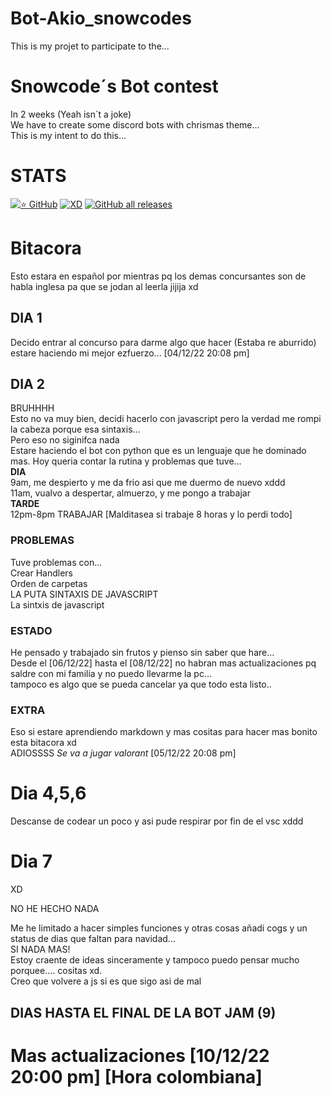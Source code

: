 # Bot-Akio_snowcodes
This is my projet to participate to the...
# Snowcode´s Bot contest
In 2 weeks (Yeah isn´t a joke)  
We have to create some discord bots with chrismas theme...  
This is my intent to do this...

# STATS
[![⭐ GitHub](https://img.shields.io/github/license/Sasuke-thelast/Bot-Akio_snowcodes)](https://github.com/Sasuke-thelast/Bot-Akio_snowcodes/blob/main/LICENSE)
[![XD](https://img.shields.io/github/last-commit/Sasuke-thelast/Bot-Akio_snowcodes)](https://www.youtube.com/watch?v=dQw4w9WgXcQ)
[![GitHub all releases](https://img.shields.io/github/downloads/Sasuke-thelast/Bot-Akio_snowcodes/total?label=Downloads%2FDescargas)](https://github.com/Sasuke-thelast/Bot-Akio_snowcodes/releases)
# Bitacora
Esto estara en español por mientras pq los demas concursantes son de habla inglesa pa que se jodan al leerla jijija xd  
   
## **DIA 1**
Decido entrar al concurso para darme algo que hacer (Estaba re aburrido)  
estare haciendo mi mejor ezfuerzo... [04/12/22 20:08 pm]

## **DIA 2**
BRUHHHH  
Esto no va muy bien, decidi hacerlo con javascript pero la verdad me rompi la cabeza porque esa sintaxis...  
Pero eso no siginifca nada  
Estare haciendo el bot con python que es un lenguaje que he dominado mas.
Hoy queria contar la rutina y problemas que tuve...  
**DIA**  
9am, me despierto y me da frio asi que me duermo de nuevo xddd  
11am, vualvo a despertar, almuerzo, y me pongo a trabajar  
**TARDE**  
12pm-8pm TRABAJAR [Malditasea si trabaje 8 horas y lo perdi todo]  
### **PROBLEMAS**
Tuve problemas con...  
Crear Handlers  
Orden de carpetas  
LA PUTA SINTAXIS DE JAVASCRIPT  
La sintxis de javascript  
### **ESTADO**
He pensado y trabajado sin frutos y pienso sin saber que hare...  
Desde el [06/12/22] hasta el [08/12/22] no habran mas actualizaciones pq saldre con mi familia y no puedo llevarme la pc...  
tampoco es algo que se pueda cancelar ya que todo esta listo..  
### **EXTRA**
Eso si estare aprendiendo markdown y mas cositas para hacer mas bonito esta bitacora xd  
ADIOSSSS *Se va a jugar valorant* [05/12/22 20:08 pm]

# Dia 4,5,6
Descanse de codear un poco y asi pude respirar por fin de el vsc xddd

# Dia 7

XD   
   
NO HE HECHO NADA  

Me he limitado a hacer simples funciones y otras cosas añadi cogs y un status de dias que faltan para navidad...  
SI NADA MAS!  
Estoy craente de ideas sinceramente y tampoco puedo pensar mucho porquee.... cositas xd.  
Creo que volvere a js si es que sigo asi de mal  
## **DIAS HASTA EL FINAL DE LA BOT JAM (9)**


# Mas actualizaciones [10/12/22 20:00 pm] [Hora colombiana]